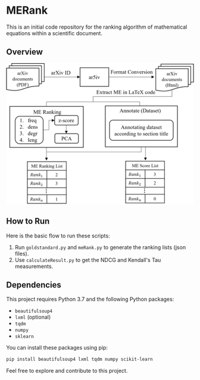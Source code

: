 # MERank
This is an initial code repository for the ranking algorithm of mathematical equations within a scientific document.

## Overview

![An overview of the proposed ranking system.](./images/flowchart.png)

## How to Run

Here is the basic flow to run these scripts:

1. Run `goldstandard.py` and `meRank.py` to generate the ranking lists (json files).
2. Use `calculateResult.py` to get the NDCG and Kendall's Tau measurements.

## Dependencies

This project requires Python 3.7 and the following Python packages:

- `beautifulsoup4`
- `lxml` (optional)
- `tqdm`
- `numpy`
- `sklearn`

You can install these packages using pip:

```bash
pip install beautifulsoup4 lxml tqdm numpy scikit-learn
```
Feel free to explore and contribute to this project.